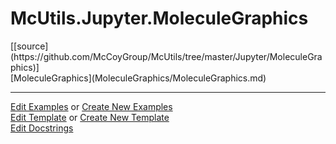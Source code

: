 # <a id="McUtils.Jupyter.MoleculeGraphics">McUtils.Jupyter.MoleculeGraphics</a> 
<div class="docs-source-link" markdown="1">
[[source](https://github.com/McCoyGroup/McUtils/tree/master/Jupyter/MoleculeGraphics)]
</div>
    


<div class="container alert alert-secondary bg-light">
  <div class="row">
   <div class="col" markdown="1">
[MoleculeGraphics](MoleculeGraphics/MoleculeGraphics.md)   
</div>
   <div class="col" markdown="1">
   
</div>
   <div class="col" markdown="1">
   
</div>
</div>
</div>







___

[Edit Examples](https://github.com/McCoyGroup/McUtils/edit/master/ci/examples/McUtils/Jupyter/MoleculeGraphics.md) or 
[Create New Examples](https://github.com/McCoyGroup/McUtils/new/master/?filename=ci/examples/McUtils/Jupyter/MoleculeGraphics.md) <br/>
[Edit Template](https://github.com/McCoyGroup/McUtils/edit/master/ci/docs/McUtils/Jupyter/MoleculeGraphics.md) or 
[Create New Template](https://github.com/McCoyGroup/McUtils/new/master/?filename=ci/docs/templates/McUtils/Jupyter/MoleculeGraphics.md) <br/>
[Edit Docstrings](https://github.com/McCoyGroup/McUtils/edit/master/Jupyter/MoleculeGraphics/__init__.py?message=Update%20Docs)